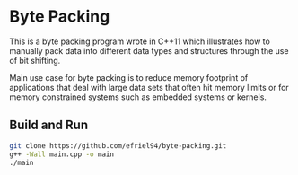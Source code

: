 # Byte Packing

This is a byte packing program wrote in C++11 which illustrates how to manually pack data into different data types and structures through the use of bit shifting.

Main use case for byte packing is to reduce memory footprint of applications that deal with large data sets that often hit memory limits or for memory constrained systems such as embedded systems or kernels.

## Build and Run

```bash
git clone https://github.com/efriel94/byte-packing.git
g++ -Wall main.cpp -o main
./main
```
